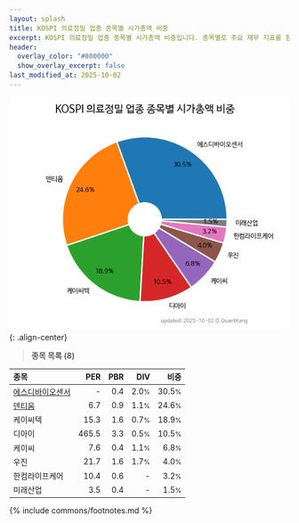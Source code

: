 ```yaml
---
layout: splash
title: KOSPI 의료정밀 업종 종목별 시가총액 비중
excerpt: KOSPI 의료정밀 업종 종목별 시가총액 비중입니다. 종목별로 주요 재무 지표를 함께 표시합니다.
header:
  overlay_color: "#800000"
  show_overlay_excerpt: false
last_modified_at: 2025-10-02
---
```



![KOSPI 의료정밀 업종 종목별 시가총액 비중](/stats/sector/images/kospi_업종_의료정밀_종목.png){: .align-center}


> **종목 목록 (8)**<a id="list"></a>

| **종목** | **PER** | **PBR** | **DIV** | **비중** |
| :------- | ------: | ------: | ------: | -------: |
| [에스디바이오센서](/137310/) | - | 0.4 | 2.0<small>%</small> | 30.5<small>%</small> |
| [덴티움](/145720/) | 6.7 | 0.9 | 1.1<small>%</small> | 24.6<small>%</small> |
| 케이씨텍 | 15.3 | 1.6 | 0.7<small>%</small> | 18.9<small>%</small> |
| 디아이 | 465.5 | 3.3 | 0.5<small>%</small> | 10.5<small>%</small> |
| 케이씨 | 7.6 | 0.4 | 1.1<small>%</small> | 6.8<small>%</small> |
| 우진 | 21.7 | 1.6 | 1.7<small>%</small> | 4.0<small>%</small> |
| 한컴라이프케어 | 10.4 | 0.6 | - | 3.2<small>%</small> |
| 미래산업 | 3.5 | 0.4 | - | 1.5<small>%</small> |

{% include commons/footnotes.md %}